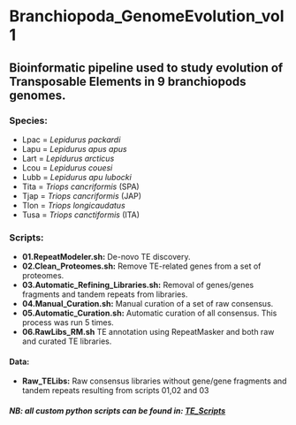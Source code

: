 # Branchiopoda_GenomeEvolution_vol1

## Bioinformatic pipeline used to study evolution of Transposable Elements in 9 branchiopods genomes.

### Species:  
 - Lpac = *Lepidurus packardi*
 - Lapu = *Lepidurus apus apus*
 - Lart = *Lepidurus arcticus*
 - Lcou = *Lepidurus couesi*
 - Lubb = *Lepidurus apu lubocki*
 - Tita = *Triops cancriformis* (SPA)
 - Tjap = *Triops cancriformis* (JAP)
 - Tlon = *Triops longicaudatus*
 - Tusa = *Triops canctiformis* (ITA) 

### Scripts:

- **01.RepeatModeler.sh:** De-novo TE discovery.  
- **02.Clean_Proteomes.sh:** Remove TE-related genes from a set of proteomes.  
- **03.Automatic_Refining_Libraries.sh:** Removal of genes/genes fragments and tandem repeats from libraries.  
- **04.Manual_Curation.sh:** Manual curation of a set of raw consensus.    
- **05.Automatic_Curation.sh:** Automatic curation of all consensus.  This process was run 5 times.  
- **06.RawLibs_RM.sh** TE annotation using RepeatMasker and both raw and curated TE libraries.

#### Data:
- **Raw_TELibs:** Raw consensus libraries without gene/gene fragments and tandem repeats resulting from scripts 01,02 and 03 

##### NB: all custom python scripts can be found in: [TE_Scripts](https://github.com/jacopoM28/Python_Scripts/tree/main/TE_scripts)
 
